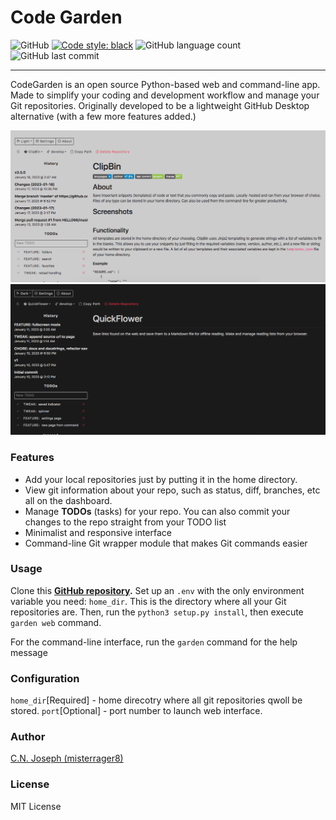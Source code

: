 # Code Garden
![GitHub](https://img.shields.io/github/license/misterrager8/CodeGarden)
[![Code style: black](https://img.shields.io/badge/code%20style-black-000000.svg)](https://github.com/psf/black)
![GitHub language count](https://img.shields.io/github/languages/count/misterrager8/CodeGarden)
![GitHub last commit](https://img.shields.io/github/last-commit/misterrager8/CodeGarden)

---
CodeGarden is an open source Python-based web and command-line app. Made to simplify your coding and development workflow and manage your Git repositories. Originally developed to be a lightweight GitHub Desktop alternative (with a few more features added.)

![](/docs/screenshot1.png)
![](/docs/screenshot2.png)


### Features
- Add your local repositories just by putting it in the home directory.
- View git information about your repo, such as status, diff, branches, etc all on the dashboard.
- Manage **TODOs** (tasks) for your repo. You can also commit your changes to the repo straight from your TODO list
- Minimalist and responsive interface
- Command-line Git wrapper module that makes Git commands easier

### Usage
Clone this **[GitHub repository](https://github.com/misterrager8/CodeGarden).** Set up an `.env` with the only environment variable you need: `home_dir`. This is the directory where all your Git repositories are. Then, run the `python3 setup.py install`, then execute `garden web` command.

For the command-line interface, run the `garden` command for the help message

### Configuration
`home_dir`[Required] - home direcotry where all git repositories qwoll be stored.
`port`[Optional] - port number to launch web interface.

### Author

[C.N. Joseph (misterrager8)](https://github.com/misterrager8)

### License

MIT License
